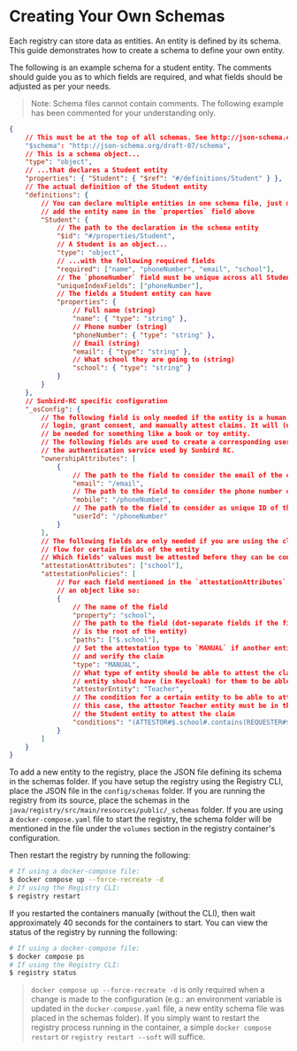 # Creating Your Own Schemas

Each registry can store data as entities. An entity is defined by its schema.
This guide demonstrates how to create a schema to define your own entity.

The following is an example schema for a student entity. The comments should
guide you as to which fields are required, and what fields should be adjusted as
per your needs.

> Note: Schema files cannot contain comments. The following example has been
> commented for your understanding only.

```json
{
	// This must be at the top of all schemas. See http://json-schema.org/understanding-json-schema/reference/schema.html#schema
	"$schema": "http://json-schema.org/draft-07/schema",
	// This is a schema object...
	"type": "object",
	// ...that declares a Student entity
	"properties": { "Student": { "$ref": "#/definitions/Student" } },
	// The actual definition of the Student entity
	"definitions": {
		// You can declare multiple entities in one schema file, just make sure you
		// add the entity name in the `properties` field above
		"Student": {
			// The path to the declaration in the schema entity
			"$id": "#/properties/Student",
			// A Student is an object...
			"type": "object",
			// ...with the following required fields
			"required": ["name", "phoneNumber", "email", "school"],
			// The `phoneNumber` field must be unique across all Student entities
			"uniqueIndexFields": ["phoneNumber"],
			// The fields a Student entity can have
			"properties": {
				// Full name (string)
				"name": { "type": "string" },
				// Phone number (string)
				"phoneNumber": { "type": "string" },
				// Email (string)
				"email": { "type": "string" },
				// What school they are going to (string)
				"school": { "type": "string" }
			}
		}
	},
	// Sunbird-RC specific configuration
	"_osConfig": {
		// The following field is only needed if the entity is a human that can
		// login, grant consent, and manually attest claims. It will (usually) not
		// be needed for something like a book or toy entity.
		// The following fields are used to create a corresponding user in Keycloak,
		// the authentication service used by Sunbird RC.
		"ownershipAttributes": [
			{
				// The path to the field to consider the email of the entity
				"email": "/email",
				// The path to the field to consider the phone number of the entity
				"mobile": "/phoneNumber",
				// The path to the field to consider as unique ID of the entity
				"userId": "/phoneNumber"
			}
		],
		// The following fields are only needed if you are using the claim-attest
		// flow for certain fields of the entity
		// Which fields' values must be attested before they can be considered valid
		"attestationAttributes": ["school"],
		"attestationPolicies": [
			// For each field mentioned in the `attestationAttributes` field, add
			// an object like so:
			{
				// The name of the field
				"property": "school",
				// The path to the field (dot-separate fields if the field is nested, $
				// is the root of the entity)
				"paths": ["$.school"],
				// Set the attestation type to `MANUAL` if another entity needs to login
				// and verify the claim
				"type": "MANUAL",
				// What type of entity should be able to attest the claim OR the role an
				// entity should have (in Keycloak) for them to be able to attest the claim
				"attestorEntity": "Teacher",
				// The condition for a certain entity to be able to attest the claim. In
				// this case, the attestor Teacher entity must be in the same school as
				// the Student entity to attest the claim
				"conditions": "(ATTESTOR#$.school#.contains(REQUESTER#$.school#))"
			}
		]
	}
}
```

To add a new entity to the registry, place the JSON file defining its schema in
the schemas folder. If you have setup the registry using the Registry CLI, place
the JSON file in the `config/schemas` folder. If you are running the registry
from its source, place the schemas in the
`java/registry/src/main/resources/public/_schemas` folder. If you are using a
`docker-compose.yaml` file to start the registry, the schema folder will be
mentioned in the file under the `volumes` section in the registry container's
configuration.

Then restart the registry by running the following:

```sh
# If using a docker-compose file:
$ docker compose up --force-recreate -d
# If using the Registry CLI:
$ registry restart
```

If you restarted the containers manually (without the CLI), then wait
approximately 40 seconds for the containers to start. You can view the status of
the registry by running the following:

```sh
# If using a docker-compose file:
$ docker compose ps
# If using the Registry CLI:
$ registry status
```

> `docker compose up --force-recreate -d` is only required when a change is made
> to the configuration (e.g.: an environment variable is updated in the
> `docker-compose.yaml` file, a new entity schema file was placed in the schemas
> folder). If you simply want to restart the registry process running in the
> container, a simple `docker compose restart` or `registry restart --soft` will
> suffice.
